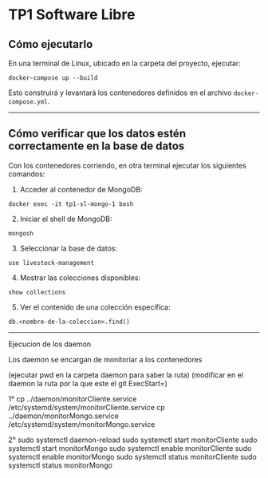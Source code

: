 
# TP1 Software Libre

## Cómo ejecutarlo

En una terminal de Linux, ubicado en la carpeta del proyecto, ejecutar:

```
docker-compose up --build
````

Esto construirá y levantará los contenedores definidos en el archivo `docker-compose.yml`.

---

## Cómo verificar que los datos estén correctamente en la base de datos

Con los contenedores corriendo, en otra terminal ejecutar los siguientes comandos:

1. Acceder al contenedor de MongoDB:

```
docker exec -it tp1-sl-mongo-1 bash
```

2. Iniciar el shell de MongoDB:

```
mongosh
```

3. Seleccionar la base de datos:

```
use livestock-management
```

4. Mostrar las colecciones disponibles:

```
show collections
```

5. Ver el contenido de una colección específica:

```
db.<nombre-de-la-coleccion>.find()
```
---

Ejecucion de los daemon

Los daemon se encargan de monitoriar a los contenedores

(ejecutar pwd en la carpeta daemon para saber la ruta)
(modificar en el daemon la ruta por la que este el git ExecStart=)

1°  cp ../daemon/monitorCliente.service /etc/systemd/system/monitorCliente.service
    cp ../daemon/monitorMongo.service /etc/systemd/system/monitorMongo.service

2°  sudo systemctl daemon-reload
    sudo systemctl start monitorCliente
    sudo systemctl start monitorMongo
    sudo systemctl enable monitorCliente
    sudo systemctl enable monitorMongo
    sudo systemctl status monitorCliente
    sudo systemctl status monitorMongo